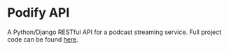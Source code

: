 # Podify API

A Python/Django RESTful API for a podcast streaming service. Full project code can be found [here](https://github.com/wrowston/podster).